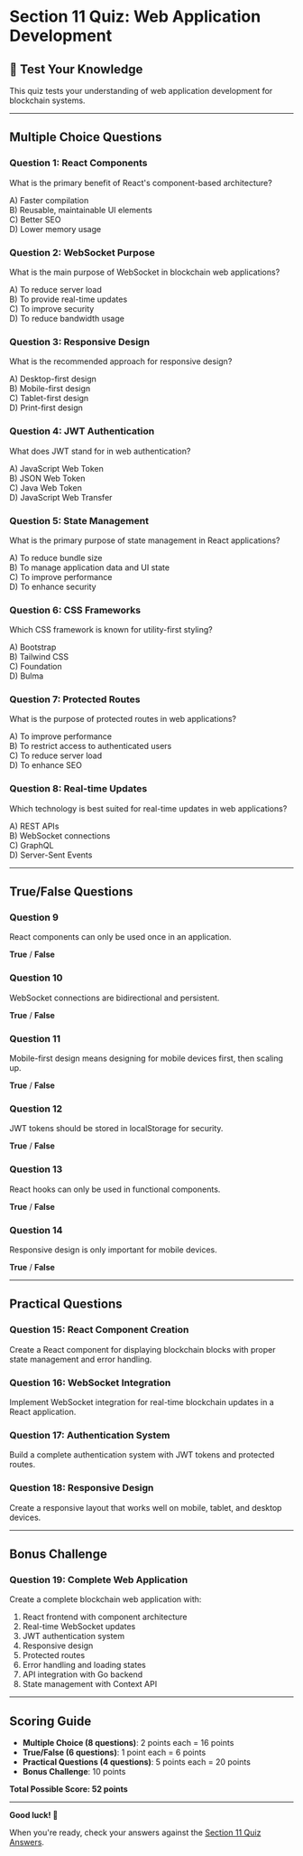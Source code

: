 # Section 11 Quiz: Web Application Development

## 📝 Test Your Knowledge

This quiz tests your understanding of web application development for blockchain systems.

---

## **Multiple Choice Questions**

### **Question 1: React Components**
What is the primary benefit of React's component-based architecture?

A) Faster compilation  
B) Reusable, maintainable UI elements  
C) Better SEO  
D) Lower memory usage

### **Question 2: WebSocket Purpose**
What is the main purpose of WebSocket in blockchain web applications?

A) To reduce server load  
B) To provide real-time updates  
C) To improve security  
D) To reduce bandwidth usage

### **Question 3: Responsive Design**
What is the recommended approach for responsive design?

A) Desktop-first design  
B) Mobile-first design  
C) Tablet-first design  
D) Print-first design

### **Question 4: JWT Authentication**
What does JWT stand for in web authentication?

A) JavaScript Web Token  
B) JSON Web Token  
C) Java Web Token  
D) JavaScript Web Transfer

### **Question 5: State Management**
What is the primary purpose of state management in React applications?

A) To reduce bundle size  
B) To manage application data and UI state  
C) To improve performance  
D) To enhance security

### **Question 6: CSS Frameworks**
Which CSS framework is known for utility-first styling?

A) Bootstrap  
B) Tailwind CSS  
C) Foundation  
D) Bulma

### **Question 7: Protected Routes**
What is the purpose of protected routes in web applications?

A) To improve performance  
B) To restrict access to authenticated users  
C) To reduce server load  
D) To enhance SEO

### **Question 8: Real-time Updates**
Which technology is best suited for real-time updates in web applications?

A) REST APIs  
B) WebSocket connections  
C) GraphQL  
D) Server-Sent Events

---

## **True/False Questions**

### **Question 9**
React components can only be used once in an application.

**True** / **False**

### **Question 10**
WebSocket connections are bidirectional and persistent.

**True** / **False**

### **Question 11**
Mobile-first design means designing for mobile devices first, then scaling up.

**True** / **False**

### **Question 12**
JWT tokens should be stored in localStorage for security.

**True** / **False**

### **Question 13**
React hooks can only be used in functional components.

**True** / **False**

### **Question 14**
Responsive design is only important for mobile devices.

**True** / **False**

---

## **Practical Questions**

### **Question 15: React Component Creation**
Create a React component for displaying blockchain blocks with proper state management and error handling.

### **Question 16: WebSocket Integration**
Implement WebSocket integration for real-time blockchain updates in a React application.

### **Question 17: Authentication System**
Build a complete authentication system with JWT tokens and protected routes.

### **Question 18: Responsive Design**
Create a responsive layout that works well on mobile, tablet, and desktop devices.

---

## **Bonus Challenge**

### **Question 19: Complete Web Application**
Create a complete blockchain web application with:
1. React frontend with component architecture
2. Real-time WebSocket updates
3. JWT authentication system
4. Responsive design
5. Protected routes
6. Error handling and loading states
7. API integration with Go backend
8. State management with Context API

---

## **Scoring Guide**

- **Multiple Choice (8 questions)**: 2 points each = 16 points
- **True/False (6 questions)**: 1 point each = 6 points
- **Practical Questions (4 questions)**: 5 points each = 20 points
- **Bonus Challenge**: 10 points

**Total Possible Score: 52 points**

---

**Good luck! 🚀**

When you're ready, check your answers against the [Section 11 Quiz Answers](./answers.md).
